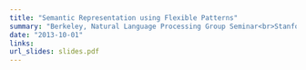 ```yaml
---
title: "Semantic Representation using Flexible Patterns"
summary: "Berkeley, Natural Language Processing Group Seminar<br>Stanford, Natural Language Processing Group Seminar<br>USC Information Sciences Institute, Natural Language Processing Group Seminar<br>Twitter Inc., Technological Talk<br>Intel Inc. Santa Clara, Natural Language Processing Group Seminar<br>IBM Research Tel Aviv, Machine Learning and Data Mining Group Seminar"
date: "2013-10-01"
links:
url_slides: slides.pdf
---
```

